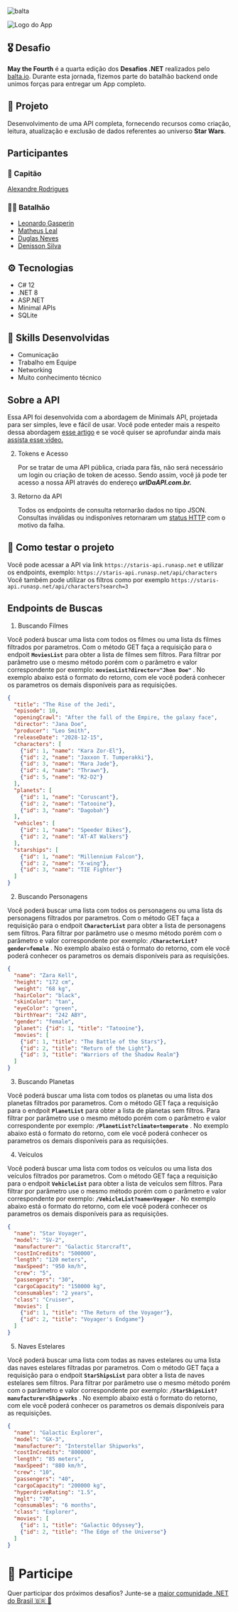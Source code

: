 ![balta](https://baltaio.blob.core.windows.net/static/images/dark/balta-logo.svg)

![Logo do App](https://github.com/balta-io/desafio-balta-may-the-fourth-backend/assets/965305/880fab7e-3998-4a0d-98ad-1d6ffc11298b)

## 🎖️ Desafio
**May the Fourth** é a quarta edição dos **Desafios .NET** realizados pelo [balta.io](https://balta.io). Durante esta jornada, fizemos parte do batalhão backend onde unimos forças para entregar um App completo.

## 📱 Projeto
Desenvolvimento de uma API completa, fornecendo recursos como criação, leitura, atualização e exclusão de dados referentes ao universo **Star Wars**.

## Participantes
### 🚀 Capitão
[Alexandre Rodrigues](https://github.com/DoufaDev)

### 💂‍♀️ Batalhão
* [Leonardo Gasperin](https://github.com/leonardoGasperin)
* [Matheus Leal](https://github.com/Matheusleal)
* [Duglas Neves](https://github.com/DoufaDev)
* [Denisson Silva](https://github.com/DoufaDev)

## ⚙️ Tecnologias
* C# 12
* .NET 8
* ASP.NET
* Minimal APIs
* SQLite

## 🥋 Skills Desenvolvidas
* Comunicação
* Trabalho em Equipe
* Networking
* Muito conhecimento técnico

## Sobre a API

   Essa API foi desenvolvida com a abordagem de Minimals API, projetada para ser simples, leve e fácil de usar. Você pode enteder mais a respeito dessa abordagem [esse artigo](https://blog.balta.io/aspnet-minimal-apis/) e se você quiser se aprofundar ainda mais [assista esse vídeo.](https://youtu.be/s_ihuUjnsec)
    
2. Tokens e Acesso    

    Por se tratar de uma API pública, criada para fãs, não será necessário um login ou criação de token de acesso. Sendo assim, você já pode ter acesso a nossa API através do endereço ***urlDaAPI.com.br.***
    
3. Retorno da API    

    Todos os endpoints de consulta retornarão dados no tipo JSON. Consultas inválidas ou indisponíves retornaram um [status HTTP](https://developer.mozilla.org/pt-BR/docs/Web/HTTP/Status) com o motivo da falha.

## 🧪 Como testar o projeto
Você pode acessar a API via link
`https://staris-api.runasp.net`
e utilizar os endpoints, exemplo:
`https://staris-api.runasp.net/api/characters`
Você também pode utilizar os filtros como por exemplo 
`https://staris-api.runasp.net/api/characters?search=3`

## Endpoints de Buscas
1. Buscando Filmes

Você poderá buscar uma lista com todos os filmes ou uma lista ds filmes filtrados por parametros. Com o método GET faça a requisição para o endpoit **`MoviesList`** para obter a lista de filmes sem filtros. Para filtrar por parâmetro use o mesmo método porém com o parâmetro e valor correspondente por exemplo: **`moviesList?director="Jhon Doe"`** . No exemplo abaixo está o formato do retorno, com ele você poderá conhecer os parametros os demais disponíveis para as requisições.

```json
{
  "title": "The Rise of the Jedi",
  "episode": 10,
  "openingCrawl": "After the fall of the Empire, the galaxy face",
  "director": "Jana Doe",
  "producer": "Leo Smith",
  "releaseDate": "2028-12-15",
  "characters": [
    {"id": 1, "name": "Kara Zor-El"},
    {"id": 2, "name": "Jaxxon T. Tumperakki"},
    {"id": 3, "name": "Mara Jade"},
    {"id": 4, "name": "Thrawn"},
    {"id": 5, "name": "R2-D2"}
  ],
  "planets": [
    {"id": 1, "name": "Coruscant"},
    {"id": 2, "name": "Tatooine"},
    {"id": 3, "name": "Dagobah"}
  ],
  "vehicles": [
    {"id": 1, "name": "Speeder Bikes"},
    {"id": 2, "name": "AT-AT Walkers"}
  ],
  "starships": [
    {"id": 1, "name": "Millennium Falcon"},
    {"id": 2, "name": "X-wing"},
    {"id": 3, "name": "TIE Fighter"}
  ]
}
```
2. Buscando Personagens

Você poderá buscar uma lista com todos os personagens ou uma lista ds personagens filtrados por parametros. Com o método GET faça a requisição para o endpoit **`CharacterList`** para obter a lista de personagens sem filtros. Para filtrar por parâmetro use o mesmo método porém com o parâmetro e valor correspondente por exemplo: **`/CharacterList?gender=female`** . No exemplo abaixo está o formato do retorno, com ele você poderá conhecer os parametros os demais disponíveis para as requisições.

``` json
{
  "name": "Zara Kell",
  "height": "172 cm",
  "weight": "68 kg",
  "hairColor": "black",
  "skinColor": "tan",
  "eyeColor": "green",
  "birthYear": "242 ABY",
  "gender": "female",
  "planet": {"id": 1, "title": "Tatooine"},
  "movies": [
    {"id": 1, "title": "The Battle of the Stars"},
    {"id": 2, "title": "Return of the Light"},
    {"id": 3, "title": "Warriors of the Shadow Realm"}
  ]
}
```


3. Buscando Planetas

Você poderá buscar uma lista com todos os planetas ou uma lista dos planetas filtrados por parametros. Com o método GET faça a requisição para o endpoit **`PlanetList`** para obter a lista de planetas sem filtros. Para filtrar por parâmetro use o mesmo método porém com o parâmetro e valor correspondente por exemplo: **`/PlanetList?climate=temperate`** . No exemplo abaixo está o formato do retorno, com ele você poderá conhecer os parametros os demais disponíveis para as requisições.

4. Veículos

Você poderá buscar uma lista com todos os veículos ou uma lista dos veículos filtrados por parametros. Com o método GET faça a requisição para o endpoit **`VehicleList`** para obter a lista de veículos sem filtros. Para filtrar por parâmetro use o mesmo método porém com o parâmetro e valor correspondente por exemplo: **`/VehicleList?name=Voyager`** . No exemplo abaixo está o formato do retorno, com ele você poderá conhecer os parametros os demais disponíveis para as requisições.

```json
{
  "name": "Star Voyager",
  "model": "SV-2",
  "manufacturer": "Galactic Starcraft",
  "costInCredits": "500000",
  "length": "120 meters",
  "maxSpeed": "950 km/h",
  "crew": "5",
  "passengers": "30",
  "cargoCapacity": "150000 kg",
  "consumables": "2 years",
  "class": "Cruiser",
  "movies": [
    {"id": 1, "title": "The Return of the Voyager"},
    {"id": 2, "title": "Voyager's Endgame"}
  ]
}
```

5. Naves Estelares

Você poderá buscar uma lista com todas as naves estelares ou uma lista das naves estelares filtradas por parametros. Com o método GET faça a requisição para o endpoit **`StarShipsList`** para obter a lista de naves estelares sem filtros. Para filtrar por parâmetro use o mesmo método porém com o parâmetro e valor correspondente por exemplo: **`/StarShipsList?manufacturer=Shipworks`** . No exemplo abaixo está o formato do retorno, com ele você poderá conhecer os parametros os demais disponíveis para as requisições.

```json
{
  "name": "Galactic Explorer",
  "model": "GX-3",
  "manufacturer": "Interstellar Shipworks",
  "costInCredits": "800000",
  "length": "85 meters",
  "maxSpeed": "880 km/h",
  "crew": "10",
  "passengers": "40",
  "cargoCapacity": "200000 kg",
  "hyperdriveRating": "1.5",
  "mglt": "70",
  "consumables": "6 months",
  "class": "Explorer",
  "movies": [
    {"id": 1, "title": "Galactic Odyssey"},
    {"id": 2, "title": "The Edge of the Universe"}
  ] 
}
```






# 💜 Participe
Quer participar dos próximos desafios? Junte-se a [maior comunidade .NET do Brasil 🇧🇷 💜](https://balta.io/discord)

